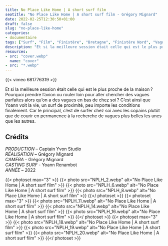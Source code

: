 ```yaml
---
title: No Place Like Home | A short surf film
seotitle: "No Place Like Home | A short surf film - Grégory Mignard"
date: 2022-02-25T12:30:50+01:00
draft: false
slug: "no-place-like-home"
categories:
- documentaire
tags: ["Surf", "Film", "Finistère", "Bretagne", "Finistère Nord", "Vague", "Shape", "Yoann Renambot", "Documentaire"]
description: "Et si la meilleure session était celle qui est le plus proche de la maison ? Pourquoi prendre l’avion ou rouler loin pour aller chercher des vagues parfaites alors qu’on a des vagues en bas de chez soi ?"
resources:
- src: "cover.webp"
  name: "cover"
- src: "*.webp"
---
```


<div>{{< vimeo 681776319 >}}</div>

Et si la meilleure session était celle qui est le plus proche de la maison ? Pourquoi prendre l’avion ou rouler loin pour aller chercher des vagues parfaites alors qu’on a des vagues en bas de chez soi ?
C’est ainsi que Yoann voit la vie, un surf de proximité, peu importe les conditions finalement. Car le principal, c’est de surfer chez soi avec les copains plutôt que de courir en permanence à la recherche de vagues plus belles les unes que les autres.

## Crédits

*PRODUCTION* – Captain Yvon Studio  
*RÉALISATION* – Grégory Mignard  
*CAMÉRA* - Grégory Mignard  
*CASTING SURF* - Yoann Renambot  
*ANNÉE* – 2022

{{< photoset max="3" >}}
  {{< photo src="NPLH_2.webp" alt="No Place Like Home | A short surf film" >}}
  {{< photo src="NPLH_6.webp" alt="No Place Like Home | A short surf film" >}}
  {{< photo src="NPLH_8.webp" alt="No Place Like Home | A short surf film" >}}
{{</ photoset >}}
{{< photoset max="3" >}}
  {{< photo src="NPLH_11.webp" alt="No Place Like Home | A short surf film" >}}
  {{< photo src="NPLH_14.webp" alt="No Place Like Home | A short surf film" >}}
  {{< photo src="NPLH_16.webp" alt="No Place Like Home | A short surf film" >}}
{{</ photoset >}}
{{< photoset max="3" >}}
  {{< photo src="NPLH_18.webp" alt="No Place Like Home | A short surf film" >}}
  {{< photo src="NPLH_19.webp" alt="No Place Like Home | A short surf film" >}}
  {{< photo src="NPLH_20.webp" alt="No Place Like Home | A short surf film" >}}
{{</ photoset >}}
